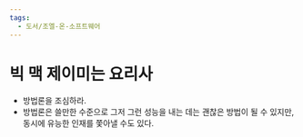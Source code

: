 ```yaml
---
tags:
  - 도서/조엘-온-소프트웨어
---
```


# 빅 맥 제이미는 요리사

- 방법론을 조심하라.
- 방법론은 쓸만한 수준으로 그저 그런 성능을 내는 데는 괜찮은 방법이 될 수 있지만, 동시에 유능한 인재를 쫓아낼 수도 있다.